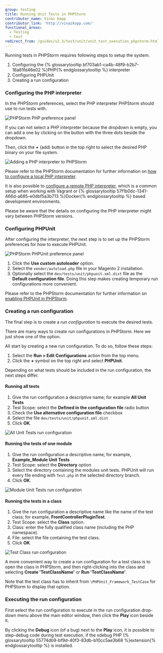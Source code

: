 ```yaml
---
group: testing
title: Running Unit Tests in PHPStorm
contributor_name: Vinai Kopp
contributor_link: 'http://vinaikopp.com/'
functional_areas:
  - Testing
  - test
redirect_from: /guides/v2.3/test/unit/unit_test_execution_phpstorm.html
---
```


Running tests in PHPStorm requires following steps to setup the system.

1. Configuring the {% glossarytooltip bf703ab1-ca4b-48f9-b2b7-16a81fd46e02 %}PHP{% endglossarytooltip %} interpreter
2. Configuring PHPUnit
3. Creating a run configuration

### Configuring the PHP interpreter

In the PHPStorm preferences, select the PHP interpreter PHPStorm should use to run tests with.  

![PHPStorm PHP preference panel]({{site.baseurl}}/static/images/phpstorm_php_language_preferences.png)

If you can not select a PHP interpreter because the dropdown is empty, you can add a one by clicking on the button with the three dots beside the dropdown.  

Then, click the **+** (add) button in the top right to select the desired PHP binary on your file system.

![Adding a PHP interpreter to PHPStorm]({{site.baseurl}}/static/images/phpstorm_add_php_interpreter_dialogue.png)

Please refer to the PHPStorm documentation for further information on [how to configure a local PHP interpreter](https://www.jetbrains.com/help/phpstorm/2016.1/configuring-local-php-interpreters.html?origin=old_help).

It is also possible to [configure a remote PHP interpreter](https://www.jetbrains.com/help/phpstorm/2016.1/configuring-remote-php-interpreters.html?origin=old_help), which is a common setup when working with Vagrant or {% glossarytooltip 57f1b0dc-1341-466d-a685-e0dbf5a3b713 %}Docker{% endglossarytooltip %} based development environments.

Please be aware that the details on configuring the PHP interpreter might vary between PHPStorm versions.

### Configuring PHPUnit

After configuring the interpreter, the next step is to set up the PHPStorm preferences for how to execute PHPUnit.

![PHPStorm PHPUnit preference panel]({{site.baseurl}}/static/images/phpstorm_phpunit_preferences_dialogue.png)

1. Click the **Use custom autoloader** option.
2. Select the `vendor/autoload.php` file in your Magento 2 installation.
3. Optionally select the `dev/tests/unit/phpunit.xml.dist` file as the **Default configuration file**. Doing this step makes creating temporary run configurations more convenient.

Please refer to the PHPStorm documentation for further information on [enabling PHPUnit in PHPStorm](https://www.jetbrains.com/help/phpstorm/2016.1/enabling-phpunit-support.html#useAutoload).

### Creating a run configuration

The final step is to create a _run configuration_ to execute the desired tests. 

There are many ways to create run configurations in PHPStorm. Here we just show one of the option.

All start by creating a new run configuration. To do so, follow these steps:

1. Select the **Run > Edit Configurations** action from the top menu.
2. Click the **+** symbol on the top right and select **PHPUnit**.

Depending on what tests should be included in the run configuration, the next steps differ.  

#### Running all tests

1. Give the run configuration a descriptive name; for example **All Unit Tests**
2. Test Scope: select the **Defined in the configuration file** radio button
3. Check the **Use alternative configuration file** checkbox
4. Select the file `dev/tests/unit/phpunit.xml.dist`
5. Click **OK**.

![All Unit Tests run configuration]({{site.baseurl}}/static/images/phpstorm_run_config_all_unit_tests.png)

#### Running the tests of one module

1. Give the run configuration a descriptive name; for example, **Example_Module Unit Tests**
2. Test Scope: select the **Directory** option
3. Select the directory containing the modules unit tests. PHPUnit will run every file ending with `Test.php` in the selected directory branch.
4. Click **OK**.

![Module Unit Tests run configuration]({{site.baseurl}}/static/images/phpstorm_run_config_module_unit_tests.png)

#### Running the tests in a class

1. Give the run configuration a descriptive name like the name of the test class; for example, **FrontControllerPluginTest**.
2. Test Scope: select the **Class** option.
3. Class: enter the fully qualified class name (including the PHP namespace).
4. File: select the file containing the test class.
5. Click **OK**.

![Test Class run configuration]({{site.baseurl}}/static/images/phpstorm_run_config_class_unit_tests.png)

A more convenient way to create a run configuration for a test class is to open the class in PHPStorm, and then right-clicking into the class and selecting **Create 'TestClassName'** or **Run 'TestClassName'**.  

Note that the test class has to inherit from `\PHPUnit_Framework_TestCase` for PHPStorm to display that option.

### Executing the run configuration

First select the run configuration to execute in the run configuration drop-down menu above the main editor window, then click the **Play** icon beside it.  

By clicking the **Debug** icon (of a bug) next to the **Play** icon, it is possible to step-debug code during test execution, if the xdebug PHP {% glossarytooltip 55774db9-bf9d-40f3-83db-b10cc5ae3b68 %}extension{% endglossarytooltip %} is installed.

